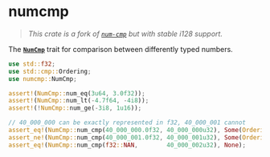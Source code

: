 # numcmp

> *This crate is a fork of [`num-cmp`](https://crates.io/crates/num-cmp/) but with stable i128 support.*

The **[`NumCmp`](https://docs.rs/numcmp/*/numcmp/trait.NumCmp.html)** trait for comparison between differently typed numbers.

```rust
use std::f32;
use std::cmp::Ordering;
use numcmp::NumCmp;

assert!(NumCmp::num_eq(3u64, 3.0f32));
assert!(NumCmp::num_lt(-4.7f64, -4i8));
assert!(!NumCmp::num_ge(-3i8, 1u16));

// 40_000_000 can be exactly represented in f32, 40_000_001 cannot
assert_eq!(NumCmp::num_cmp(40_000_000.0f32, 40_000_000u32), Some(Ordering::Equal));
assert_ne!(NumCmp::num_cmp(40_000_001.0f32, 40_000_001u32), Some(Ordering::Equal));
assert_eq!(NumCmp::num_cmp(f32::NAN,        40_000_002u32), None);
```
